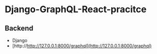 # Django-GraphQL-React-pracitce

## Backend
- Django
- [http://http://127.0.0.1:8000/graphql](http://127.0.0.1:8000/graphql)
